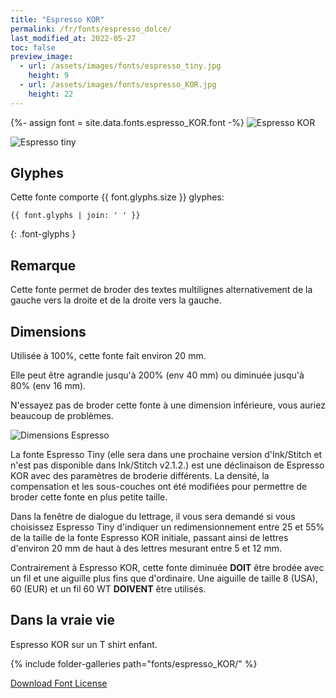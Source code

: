 ```yaml
---
title: "Espresso KOR"
permalink: /fr/fonts/espresso_dolce/
last_modified_at: 2022-05-27
toc: false
preview_image:
  - url: /assets/images/fonts/espresso_tiny.jpg
    height: 9
  - url: /assets/images/fonts/espresso_KOR.jpg
    height: 22
---
```

{%- assign font = site.data.fonts.espresso_KOR.font -%}
![Espresso KOR](/assets/images/fonts/espresso_KOR.jpg)

![Espresso tiny](/assets/images/fonts/espresso_tiny.jpg)



## Glyphes

Cette fonte comporte  {{ font.glyphs.size }} glyphes:

```
{{ font.glyphs | join: ' ' }}
```
{: .font-glyphs }


## Remarque 
Cette fonte permet de broder des textes multilignes alternativement de la gauche vers la droite et de la droite vers la gauche.

## Dimensions

Utilisée à 100%, cette fonte fait environ 20 mm.

Elle peut être agrandie jusqu'à 200% (env 40 mm) ou diminuée jusqu'à 80% (env 16 mm).

N'essayez pas de broder cette fonte à une dimension inférieure, vous auriez beaucoup de problèmes.

![Dimensions Espresso](/assets/images/fonts/Sizing/espressosizing.jpg)

La fonte Espresso Tiny (elle sera dans une prochaine version d'Ink/Stitch et n'est pas disponible dans Ink/Stitch v2.1.2.)  est une déclinaison de Espresso KOR avec des paramètres de broderie différents. La densité, la compensation et les sous-couches ont été modifiées pour permettre de broder cette fonte en plus petite taille. 

Dans la fenêtre de dialogue du lettrage, il vous sera demandé si  vous choisissez Espresso Tiny d'indiquer un redimensionnement entre 25 et 55% de la taille de la fonte Espresso KOR initiale, passant ainsi de lettres d'environ 20 mm de haut à des lettres mesurant entre 5 et 12 mm.

Contrairement à Espresso KOR, cette fonte diminuée **DOIT** être brodée avec un fil et une aiguille plus fins que d'ordinaire. Une aiguille de taille 8 (USA), 60 (EUR) et un fil 60 WT **DOIVENT** être utilisés.

## Dans la vraie vie

Espresso KOR  sur un T shirt  enfant.

{% include folder-galleries path="fonts/espresso_KOR/" %}


[Download Font License](https://github.com/inkstitch/inkstitch/tree/main/fonts/espresso_KOR/LICENSE)

